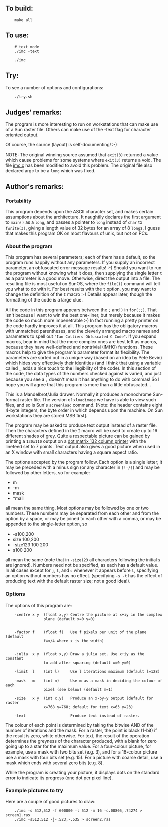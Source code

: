 ## To build:

``` <!---sh-->
    make all
```


## To use:

``` <!---sh-->
    # text mode
    ./imc -text

    ./imc
```


## Try:

To see a number of options and configurations:

``` <!---sh-->
    ./try.sh
```


## Judges' remarks:

The program is more interesting to run on workstations that can make use of a
Sun raster file.  Others can make use of the -text flag for character oriented
output.

Of course, the source (layout) is self-documenting!  :-)

NOTE: The original winning source assumed that `exit(3)` returned a value which
cause problems for some systems where `exit(3)` returns a void.  The file
[imc.c](imc.c) has been modified to avoid this problem. The original file also
declared argc to be a `long` which was fixed.


## Author's remarks:

### Portability

This program depends upon the ASCII character set, and makes certain assumptions
about the architecture. It naughtily declares the first argument to `main()` as
a `long`, and passes a pointer to `long` instead of `char` to `fwrite(3)`,
giving a length value of 32 bytes for an array of 8 `long`s. I guess that makes
this program OK on most flavours of unix, but not on PCs.


### About the program

This program has several parameters; each of them has a default, so the
program runs happily without any parameters. If you supply an incorrect
parameter, an obfuscated error message results! :-) Should you want to
run the program without knowing what it does, then supplying the single
letter `t` as a parameter is a good move. Otherwise, direct the output
into a file. The resulting file is most useful on SunOS, where the
`file(1)` command will tell you what to do with it. For best results with
the `t` option, you may want to change the definition of the `I` macro :-)
Details appear later, though the formatting of the code is a large clue.

All the code in this program appears between the `;` and `)` in
`for(;;)`. That isn't because I want to win the best one-liner, but
merely because it makes the code so much more impenetrable :-) In fact
running a pretty printer on the code hardly improves it at all. This
program has the obligatory macros with unmatched parentheses, and the
cleverly arranged macro names and parameters to spell out `"Ian Colliers
Obfuscated C Code"`. If you expand macros, bear in mind that the more
complex ones are best left as macros, because they have well-defined and
nontrivial (IMHO) functions. These macros help to give the program's
parameter format its flexibility. The parameters are sorted out in a
unique way (based on an idea by Pete Bevin) which hides very effectively
their identities (and I think that using a variable called `_` adds a nice
touch to the illegibility of the code). In this section of the code, the
data types of the numbers checked against is varied, and just because
you see a `,` doesn't mean it has anything to do with commas! So I hope
you will agree that this program is more than a little obfuscated...

This is a Mandelbrot/Julia drawer. Normally it produces a monochrome
Sun-format raster file. The version of `xloadimage` we have is able to
view such files, and so is Sun's `screenload` command. [Note: the header
contains eight 4-byte integers, the byte order in which depends upon the
machine. On Sun workstations they are stored MSB first].

The program may be asked to produce text output instead of a raster
file. Then the characters defined in the `I` macro will be used to create
up to 16 different shades of grey. Quite a respectable picture can be
gained by printing a `130x110` output on a [dot matrix 132 column
printer](https://en.wikipedia.org/wiki/Dot_matrix_printing) with the linefeed
set to 7 points. Text output also gives a good picture when used in an X window
with small characters having a square aspect ratio.

The options accepted by the program follow. Each option is a single letter; it
may be preceded with a minus sign (or any character in `[!-/]`) and may be
followed by other letters, so for example:


- m
- \-m
- mask
- \*mail


all mean the same thing. Most options may be followed by one or two
numbers. These numbers may be separated from each other and from the
option by a space, or may be joined to each other with a comma, or may
be appended to the single-letter option, so

- \-s100,200
- size 100,200
- \-size123 100 200
- s100 200

all mean the same (note that in `-size123` all characters following the
initial `s` are ignored). Numbers need not be specified, as each has a
default value. In all cases except for `j`, `t`, and `s` whenever it
appears before `t`, specifying an option without numbers has no effect.
(specifying `-s -t` has the effect of producing text with the default
raster size; not a good idea!).

### Options

The options of this program are:

```
    -centre x y  (float x,y) Centre the picture at x+iy in the complex
			     plane (default x=0 y=0)


    -factor f    (float f)   Use f pixels per unit of the plane (default
			     f=x/4 where x is the width)


    -julia  x y  (float x,y) Draw a julia set. Use x+iy as the constant
			     to add after squaring (default x=0 y=0)

    -limit  l    (int l)     Use l iterations maximum (default l=128)

    -mask   m    (int m)     Use m as a mask in deciding the colour of each
			     pixel (see below) (default m=1)

    -size   x y  (int x,y)   Produce an x-by-y output (default for raster
			     x=768 y=768; default for text x=63 y=23)

    -text                    Produce text instead of raster.
```

The colour of each point is determined by taking the bitwise AND of the
number of iterations and the mask. For a raster, the point is black
(1-bit) if the result is zero, white otherwise. For text, the result of
the operation determines the greyness of the character produced, with a
blank for zero going up to a star for the maximum value. For a
four-colour picture, for example, use a mask with two bits set (e.g. 3),
and for a 16-colour picture use a mask with four bits set (e.g. 15). For
a picture with coarse detail, use a mask which ends with several zero
bits (e.g. 8).

While the program is creating your picture, it displays dots on the
standard error to indicate its progress (one dot per pixel line).

### Example pictures to try

Here are a couple of good pictures to draw:

``` <!---sh-->
    ./imc -s 512,512 -f 600000 -l 512 -m 16 -c.00805,.74274 > screen1.ras
    ./imc -s512,512 -j-.523,-.535 > screen2.ras
```


<!--

    Copyright © 1984-2024 by Landon Curt Noll. All Rights Reserved.

    You are free to share and adapt this file under the terms of this license:

	Creative Commons Attribution-ShareAlike 4.0 International (CC BY-SA 4.0)

    For more information, see:

	https://creativecommons.org/licenses/by-sa/4.0/

-->
